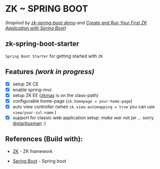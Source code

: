 # ZK ~ SPRING BOOT
*(Inspired by [zk-spring-boot demo](https://github.com/zkoss-demo/zk-spring-boot) and [Create and Run Your First ZK Application with Spring Boot](https://www.zkoss.org/wiki/ZK%20Installation%20Guide/Quick%20Start/Create%20and%20Run%20Your%20First%20ZK%20Application%20with%20Spring%20Boot))*

## zk-spring-boot-starter
`Spring Boot Starter` for getting started with `ZK`  

## Features _(work in progress)_
- [x] setup ZK CE
- [x] enable spring-mvc
- [x] setup ZK EE ([zkmax](https://www.zkoss.org/download/zk?ee) is on the class-path)
- [x] configurable home-page (`zk.homepage = your-home-page`) 
- [x] auto view controller (when `zk.view-automapping = true` you can use `view/your-zul-name` )
- [x] support for classic web application setup: *make war not jar* ... sorry [@starbuxman](https://twitter.com/starbuxman) :)

## References (Build with):
- [ZK](https://www.zkoss.org) - ZK framework

- [Spring Boot](https://start.spring.io) - Spring boot